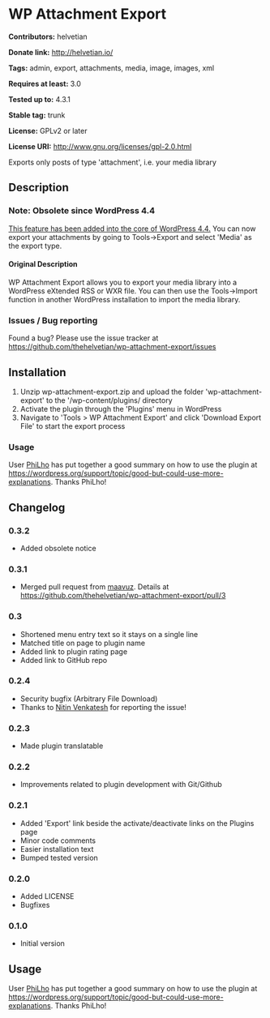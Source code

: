 # WP Attachment Export #
**Contributors:** helvetian
  
**Donate link:** http://helvetian.io/
  
**Tags:** admin, export, attachments, media, image, images, xml
  
**Requires at least:** 3.0
  
**Tested up to:** 4.3.1
  
**Stable tag:** trunk
  
**License:** GPLv2 or later
  
**License URI:** http://www.gnu.org/licenses/gpl-2.0.html
  

Exports only posts of type 'attachment', i.e. your media library

## Description ##

### Note: Obsolete since WordPress 4.4 ###

[This feature has been added into the core of WordPress 4.4.](https://core.trac.wordpress.org/ticket/32230)
You can now export your attachments by going to Tools->Export and select 'Media' as the export type.

#### Original Description ####

WP Attachment Export allows you to export your media library into a WordPress eXtended RSS or WXR file. You can then use the Tools->Import function in another WordPress installation to import the media library.

### Issues / Bug reporting ###

Found a bug? Please use the issue tracker at <https://github.com/thehelvetian/wp-attachment-export/issues>

## Installation ##

1. Unzip wp-attachment-export.zip and upload the folder 'wp-attachment-export' to the '/wp-content/plugins/ directory
2. Activate the plugin through the 'Plugins' menu in WordPress
3. Navigate to 'Tools > WP Attachment Export' and click 'Download Export File' to start the export process

### Usage ###

User [PhiLho](https://wordpress.org/support/profile/philho) has put together a good summary on how to use the plugin at <https://wordpress.org/support/topic/good-but-could-use-more-explanations>. Thanks PhiLho!

## Changelog ##

### 0.3.2 ###
* Added obsolete notice

### 0.3.1 ###
* Merged pull request from [maavuz](https://profiles.wordpress.org/maavuz). Details at <https://github.com/thehelvetian/wp-attachment-export/pull/3>

### 0.3 ###
* Shortened menu entry text so it stays on a single line
* Matched title on page to plugin name
* Added link to plugin rating page
* Added link to GitHub repo

### 0.2.4 ###
* Security bugfix (Arbitrary File Download)
* Thanks to [Nitin Venkatesh](http://nitstorm.github.io) for reporting the issue!

### 0.2.3 ###
* Made plugin translatable

### 0.2.2 ###
* Improvements related to plugin development with Git/Github

### 0.2.1 ###
* Added 'Export' link beside the activate/deactivate links on the Plugins page
* Minor code comments
* Easier installation text
* Bumped tested version

### 0.2.0 ###
* Added LICENSE
* Bugfixes

### 0.1.0 ###
* Initial version

## Usage ##
User [PhiLho](https://wordpress.org/support/profile/philho) has put together a good summary on how to use the plugin at <https://wordpress.org/support/topic/good-but-could-use-more-explanations>. Thanks PhiLho!
